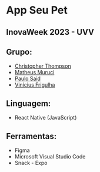 # App Seu Pet

## InovaWeek 2023 - UVV

## Grupo:
- [Christopher Thompson](https://github.com/Christhopas)
- [Matheus Muruci](https://github.com/Matheusmslopes)
- [Paulo Said](https://github.com/PauloSaid)
- [Vinícius Frigulha](https://github.com/vinifrigulha)

## Linguagem:
- React Native (JavaScript)

## Ferramentas:
- Figma
- Microsoft Visual Studio Code
- Snack - Expo
